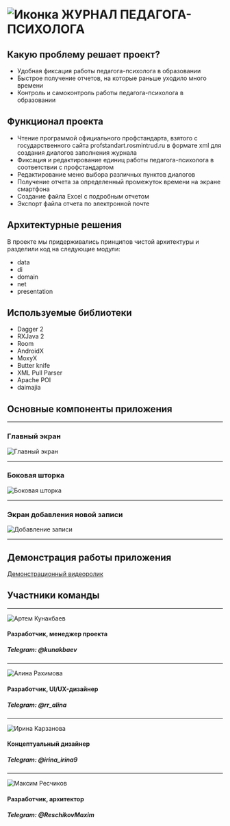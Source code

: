 ![Иконка](https://d.radikal.ru/d04/1908/dc/3004f4ff0c73.png)
ЖУРНАЛ ПЕДАГОГА-ПСИХОЛОГА
===

Какую проблему решает проект?
---
* Удобная фиксация работы педагога-психолога в образовании
* Быстрое получение отчетов, на которые раньше уходило много времени
* Контроль и самоконтроль работы педагога-психолога в образовании

Функционал проекта
---
* Чтение программой официального профстандарта, взятого с государственного сайта profstandart.rosmintrud.ru в формате xml для создания диалогов заполнения журнала
* Фиксация и редактирование единиц работы педагога-психолога в соответствии с профстандартом
* Редактирование меню выбора различных пунктов диалогов
* Получение отчета за определенный промежуток времени на экране смартфона
* Создание файла Excel с подробным отчетом
* Экспорт файла отчета по электронной почте

Архитектурные решения
---
В проекте мы придерживались принципов чистой архитектуры и разделили код на следующие модули:
* data
* di
* domain
* net
* presentation

Используемые библиотеки
---
* Dagger 2
* RXJava 2
* Room
* AndroidX
* MoxyX
* Butter knife
* XML Pull Parser
* Apache POI
* daimajia

Основные компоненты приложения
---
***
### Главный экран
![Главный экран](https://b.radikal.ru/b19/1908/8d/9a4793754d2d.jpg)
***
### Боковая шторка
![Боковая шторка](https://a.radikal.ru/a19/1908/00/8a256385b3fa.jpg)
***
### Экран добавления новой записи
![Добавление записи](https://d.radikal.ru/d27/1908/a2/1d4bf48d5194.jpg)
***
Демонстрация работы приложения
---
[Демонстрационный видеоролик](https://youtu.be/vdRwaU0-wGw)

Участники команды
---
***
![Артем Кунакбаев](https://a.radikal.ru/a34/1908/ed/df540cba8863.jpg)
#### Разработчик, менеджер проекта
##### Telegram: @kunakbaev
***
![Алина Рахимова](https://c.radikal.ru/c34/1908/80/0a6da097bbc6.jpg)
#### Разработчик, UI/UX-дизайнер
##### Telegram: @rr_alina
***
![Ирина Карзанова](https://a.radikal.ru/a19/1908/9c/77726f474bad.jpg)
#### Концептуальный дизайнер
##### Telegram: @irina_irina9
***
![Максим Ресчиков](https://a.radikal.ru/a36/1908/46/e8ba57cacf8a.jpg)
#### Разработчик, архитектор
##### Telegram: @ReschikovMaxim
